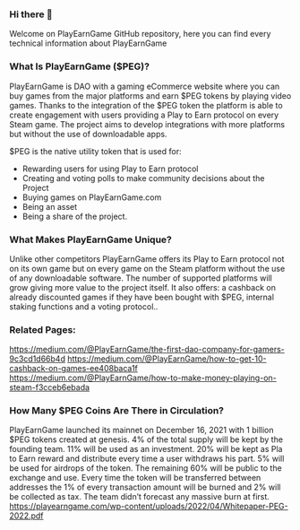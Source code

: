 ### Hi there 👋
Welcome on PlayEarnGame GitHub repository, here you can find every technical information about PlayEarnGame

### What Is PlayEarnGame ($PEG)?

PlayEarnGame is DAO with a gaming eCommerce website where you can buy games from the major platforms and earn $PEG tokens by playing video games. Thanks to the integration of the $PEG token the platform is able to create engagement with users providing a Play to Earn protocol on every Steam game. The project aims to develop integrations with more platforms but without the use of downloadable apps.

$PEG is the native utility token that is used for:

* Rewarding users for using Play to Earn protocol
* Creating and voting polls to make community decisions about the Project
* Buying games on PlayEarnGame.com
* Being an asset
* Being a share of the project.

### What Makes PlayEarnGame Unique?

Unlike other competitors PlayEarnGame offers its Play to Earn protocol not on its own game but on every game on the Steam platform without the use of any downloadable software. The number of supported platforms will grow giving more value to the project itself. It also offers: a cashback on already discounted games if they have been bought with $PEG, internal staking functions and a voting protocol..

### Related Pages:

https://medium.com/@PlayEarnGame/the-first-dao-company-for-gamers-9c3cd1d66b4d
https://medium.com/@PlayEarnGame/how-to-get-10-cashback-on-games-ee408baca1f
https://medium.com/@PlayEarnGame/how-to-make-money-playing-on-steam-f3cceb6ebada

### How Many $PEG Coins Are There in Circulation?

PlayEarnGame launched its mainnet on December 16, 2021 with 1 billion $PEG tokens created at genesis. 4% of the total supply will be kept by the founding team. 11% will be used as an investment. 20% will be kept as Pla to Earn reward and distribute every time a user withdraws his part. 5% will be used for airdrops of the token. The remaining 60% will be public to the exchange and use. Every time the token will be transferred between addresses the 1% of every transaction amount will be burned and 2% will be collected as tax. The team didn’t forecast any massive burn at first.
https://playearngame.com/wp-content/uploads/2022/04/Whitepaper-PEG-2022.pdf

<!--
**PlayEarnGame/PlayEarnGame** is a ✨ _special_ ✨ repository because its `README.md` (this file) appears on your GitHub profile.

Here are some ideas to get you started:

- 🔭 I’m currently working on ...
- 🌱 I’m currently learning ...
- 👯 I’m looking to collaborate on ...
- 🤔 I’m looking for help with ...
- 💬 Ask me about ...
- 📫 How to reach me: ...
- 😄 Pronouns: ...
- ⚡ Fun fact: ...
-->

